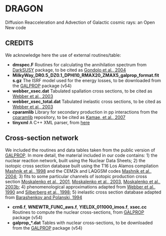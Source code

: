 # DRAGON
Diffusion Reacceleration and Advection of Galactic cosmic rays: an Open New code

## CREDITS

We acknowledge here the use of external routines/table:
* **dmspec.F** Routines for calculating the annihilation spectrum from [DarkSUSY](http://www.darksusy.org) package, to be cited as [Gondolo et al., 2004](http://arxiv.org/abs/astro-ph/0406204)
* **MilkyWay_DR0.5_DZ0.1_DPHI10_RMAX20_ZMAX5_galprop_format.fits.gz** The ISRF model used for the energy losses, to be downloaded from the [GALPROP](http://galprop.stanford.edu) package (v54)
* **webber_xsec.dat** Tabulated spallation cross sections, to be cited as [Webber et al., 2003](http://adsabs.harvard.edu/abs/2003ApJS..144..153W)
* **webber_xsec_total.dat** Tabulated inelastic cross sections, to be cited as [Webber et al., 2003](http://adsabs.harvard.edu/abs/2003ApJS..144..153W)
* **cparamlib** Library for secondary production in pp interactions from the [cparamlib](https://github.com/niklask/cparamlib) repository, to be cited as [Kamae, et al., 2007](https://arxiv.org/abs/astro-ph/0605581)
* **tinyxml** A C++ XML parser, from [here](http://www.grinninglizard.com/tinyxml)

## Cross-section network

We included the routines and data tables taken from the public version of [GALPROP](http://galprop.stanford.edu). In more detail, the material included in our code contains: 1) the nuclear reaction network, built using the Nuclear Data Sheets; 2) the isotopic cross section database built using the T16 Los Alamos compilation [Mashnik et al., 1998](http://adsabs.harvard.edu/abs/1998nucl.th..12071M) and the CEM2k and LAQGSM codes [Mashnik et al., 2004](http://adsabs.harvard.edu/abs/2004AdSpR..34.1288M); 3) fits to some particular channels of isotopic production cross section [Moskalenko et al., 2001](http://adsabs.harvard.edu/abs/2001ICRC....5.1836M), [Moskalenko et al., 2003](http://adsabs.harvard.edu/abs/2003ICRC....4.1969M), [Moskalenko et al., 2003b](http://adsabs.harvard.edu/abs/2003ApJ...586.1050M); 4) phenomenological approximations adapted from [Webber et al., 1990](http://adsabs.harvard.edu/abs/1990PhRvC..41..566W) and [Silberberg et al., 1998](http://adsabs.harvard.edu/abs/1998ApJ...501..911S); 5) inelastic cross section database adapted from [Barashenkov and Polanski, 1994](http://lt-jds.jinr.ru/record/5725?ln=en)

* **crn6.f**, **WNEWTR_FUNC_aws.f**, **YIELDX_011000_imos.f**, **xsec.cc** Routines to compute the nuclear cross-sections, from [GALPROP](http://galprop.stanford.edu) package (v54)
* **galprop_*.dat** Tables with nuclear cross-sections, to be downloaded from the [GALPROP](http://galprop.stanford.edu) package (v54)